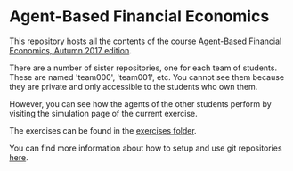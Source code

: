 # Agent-Based Financial Economics

This repository hosts all the contents of the course [Agent-Based Financial Economics, Autumn 2017 edition](https://studentservices.uzh.ch/uzh/anonym/vvz/index.html#/modules/list/2017/003/50773378-50772427/details/SM/50857786").

There are a number of sister repositories, one for each team of students. These are named 'team000', 'team001', etc. You cannot see them because they are private and only accessible to the students who own them.

However, you can see how the agents of the other students perform by visiting the simulation page of the current exercise.

The exercises can be found in the [exercises folder](exercises/journal).

You can find more information about how to setup and use git repositories [here](http://meissereconomics.com/course/setup).